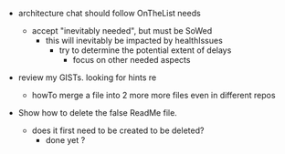- architecture chat should follow OnTheList needs
  - accept "inevitably needed", but must be SoWed
    - this will inevitably be impacted by healthIssues
      - try to determine the potential extent of delays
        - focus on other needed aspects

- review my GISTs. looking for hints re
  - howTo merge a file into 2 more more files even in different repos

- Show how to delete the false ReadMe file.
  - does it first need to be created to be deleted?
    - done yet ?
